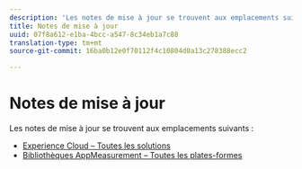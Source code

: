 ```yaml
---
description: 'Les notes de mise à jour se trouvent aux emplacements suivants. '
title: Notes de mise à jour
uuid: 07f8a612-e1ba-4bcc-a547-8c34eb1a7c88
translation-type: tm+mt
source-git-commit: 16ba0b12e0f70112f4c10804d0a13c278388ecc2

---
```



# Notes de mise à jour

Les notes de mise à jour se trouvent aux emplacements suivants :

* [Experience Cloud – Toutes les solutions](https://marketing.adobe.com/resources/help/en_US/whatsnew/)
* [Bibliothèques AppMeasurement – Toutes les plates-formes](https://marketing.adobe.com/resources/help/en_US/sc/appmeasurement/release/)

